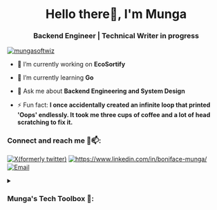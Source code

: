<!--
**MungaSoftwiz/MungaSoftwiz** is a ✨ _special_ ✨ repository because its `README.md` (this file) appears on your GitHub profile.

Here are some ideas to get you started:

- 🔭 I’m currently working on ...
- 🌱 I’m currently learning ...
- 👯 I’m looking to collaborate on ...
- 🤔 I’m looking for help with ...
- 💬 Ask me about ...
- 📫 How to reach me: ...
- 😄 Pronouns: ...
- ⚡ Fun fact: ...
-->

<h1 align="center">Hello there👋, I'm Munga</h1>

<h3 align="center">Backend Engineer | Technical Writer in progress</h3>

<p align="left"> <a href="https://twitter.com/mungasoftwiz" target="blank"><img src="https://img.shields.io/twitter/follow/mungasoftwiz?logo=twitter&style=for-the-badge" alt="mungasoftwiz" /></a> </p>

- 🔭 I’m currently working on **EcoSortify**

- 🌱 I’m currently learning **Go**

- 💬 Ask me about **Backend Engineering and System Design**

- ⚡ Fun fact: **I once accidentally created an infinite loop that printed 'Oops' endlessly. It took me three cups of coffee and a lot of head scratching to fix it.**

<h3 align="left">Connect and reach me 🤝📫:</h3>
<p align="left">
<a href="https://x.com/mungasoftwiz" target="blank"><img align="center" src="https://cdn2.iconfinder.com/data/icons/threads-by-instagram/24/x-logo-twitter-new-brand-contained-64.png" alt="X(formerly twitter)" height="40" width="40" /></a>
<a href="https://linkedin.com/in/https://www.linkedin.com/in/boniface-munga/" target="blank"><img align="center" src="https://raw.githubusercontent.com/rahuldkjain/github-profile-readme-generator/master/src/images/icons/Social/linked-in-alt.svg" alt="https://www.linkedin.com/in/boniface-munga/" height="30" width="40" /></a>
<a href="mailto:mwachilumobm@gmail.com"><img align="center" src="https://ssl.gstatic.com/ui/v1/icons/mail/rfr/logo_gmail_lockup_default_1x_r5.png" alt="Email" height="50" width="60" /></a>
</p>

<details> 
  <summary><h3 align="left">Munga's Tech Toolbox 🧰:</h3></summary>
  <p align="left">
    <code><img src="https://raw.githubusercontent.com/devicons/devicon/master/icons/c/c-original.svg" alt="c" title="C" height="50"/></code>
    <code><img src="https://raw.githubusercontent.com/devicons/devicon/master/icons/go/go-original.svg" alt="go" title="Go" height="50"/></code>
    <code><img src="https://raw.githubusercontent.com/devicons/devicon/master/icons/python/python-original.svg" alt="python" title="Python" height="50"/></code>
    <!-- Frameworks -->
    <code><img src="https://www.vectorlogo.zone/logos/pocoo_flask/pocoo_flask-icon.svg" alt="flask" title="Flask" height="50"/></code>
    <!-- Object Relational Mapper -->
    <code><img src="https://www.sqlalchemy.org/img/sqla_logo.png" alt="sqlalchemy ORM" title="SQLAlchemy ORM" height="40"/></code>
    <!-- Templating Engine -->
    <code><img src="https://jinja.palletsprojects.com/en/3.1.x/_images/jinja-logo.png" alt="jinja2" title="Jinja2" height="50"/></code>
    <!-- Dependency Management -->
    <code><img src="https://python-poetry.org/images/logo-origami.svg" alt="poetry" title="Poetry" height="50"/></code>
    <!-- Backend Development -->
    <code><img src="https://raw.githubusercontent.com/devicons/devicon/master/icons/nginx/nginx-original.svg" alt="nginx" title="Nginx" height="50"/></code>
    <code><img src="https://cdn-icons-png.flaticon.com/512/2091/2091704.png" alt="Rest API" title="REST API" height="50"/></code>
    <code><img src="https://cdn-icons-png.flaticon.com/512/541/541488.png" alt="json" title="JSON" height="50"/></code>
    <!-- Databases -->
    <code><img src="https://upload.wikimedia.org/wikipedia/commons/8/87/Sql_data_base_with_logo.png" alt="sql" title="SQL" height="50"/></code>
    <code><img src="https://upload.wikimedia.org/wikipedia/de/d/dd/MySQL_logo.svg" alt="mysql" title="MySQL" height="50"/></code>
    <!-- DevOps -->
    <code><img src="https://www.vectorlogo.zone/logos/gnu_bash/gnu_bash-icon.svg" alt="bash" title="Bash" height="50"/></code>
    <code><img src="https://www.vectorlogo.zone/logos/git-scm/git-scm-icon.svg" alt="git" title="Git" height="50"/></code>
    <code><img src="https://raw.githubusercontent.com/devicons/devicon/master/icons/linux/linux-original.svg" alt="linux" title="Linux" height="50"/></code>
    <code><img src="https://www.puppet.com/sites/default/themes/custom/puppet/logo.svg" alt="puppet" title="Puppet" height="50"/></code>
    <!-- Testing -->
    <code><img src="https://github.com/devicons/devicon/blob/master/icons/pytest/pytest-original-wordmark.svg" alt="pytest" title="Pytest" height="75"/></code>
    <code><img src="https://www.vectorlogo.zone/logos/getpostman/getpostman-icon.svg" alt="postman" title="Postman" height="50"/></code>
    <!-- Code Editors -->
    <code><img src="https://upload.wikimedia.org/wikipedia/commons/thumb/9/9f/Vimlogo.svg/1024px-Vimlogo.svg.png" alt="vim" title="Vim" height="50"/></code>
    <code><img src="https://cdn.worldvectorlogo.com/logos/visual-studio-code-1.svg" alt="vscode" title="VSCode" height="50"/></code>
    <!-- Others -->
    <code><img src="https://cdn-icons-png.flaticon.com/512/733/733609.png" alt="github" title="Github" height="50"/></code>
  </p>
</details>
